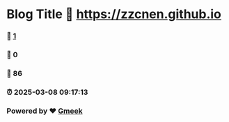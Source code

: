 # Blog Title :link: https://zzcnen.github.io 
### :page_facing_up: [1](https://zzcnen.github.io/tag.html) 
### :speech_balloon: 0 
### :hibiscus: 86 
### :alarm_clock: 2025-03-08 09:17:13 
### Powered by :heart: [Gmeek](https://github.com/Meekdai/Gmeek)
